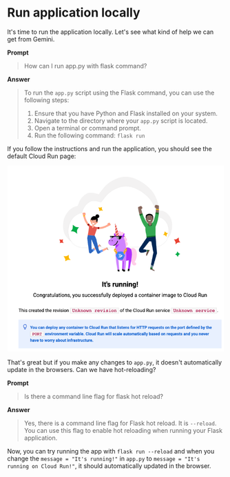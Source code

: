 # Run application locally

It's time to run the application locally. Let's see what kind of help we can get
from Gemini.

**Prompt**
> How can I run app.py with flask command?

**Answer**
<blockquote>

To run the `app.py` script using the Flask command, you can use the following steps:

1. Ensure that you have Python and Flask installed on your system.
1. Navigate to the directory where your `app.py` script is located.
1. Open a terminal or command prompt.
1. Run the following command: `flask run`

</blockquote>

If you follow the instructions and run the application, you should see the
default Cloud Run page:

![Cloud Run default page](./images/cloud-run-default-page.png)

That's great but if you make any changes to `app.py`, it doesn't automatically
update in the browsers. Can we have hot-reloading?

**Prompt**
> Is there a command line flag for flask hot reload?

**Answer**
<blockquote>

Yes, there is a command line flag for Flask hot reload. It is `--reload`. You can use this flag to enable hot reloading when running your Flask application.
</blockquote>

Now, you can try running the app with `flask run --reload` and when you change
the `message = "It's running!"` in `app.py` to `message = "It's running on Cloud
Run!"`, it should automatically updated in the browser.
